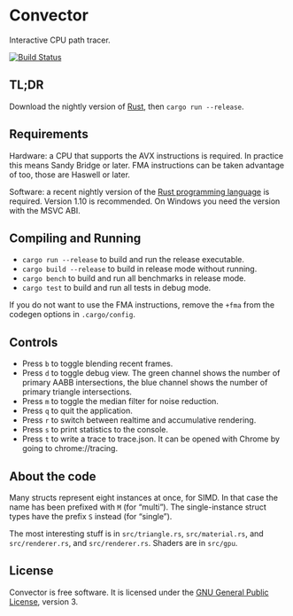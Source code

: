 Convector
=========

Interactive CPU path tracer.

[![Build Status][ci-img]][ci]

TL;DR
-----

Download the nightly version of [Rust](https://rust-lang.org),
then `cargo run --release`.

Requirements
------------

Hardware: a CPU that supports the AVX instructions is required. In practice this
means Sandy Bridge or later. FMA instructions can be taken advantage of too,
those are Haswell or later.

Software: a recent nightly version of the
[Rust programming language](https://rust-lang.org) is required. Version 1.10 is
recommended. On Windows you need the version with the MSVC ABI.

Compiling and Running
---------------------

 * `cargo run --release` to build and run the release executable.
 * `cargo build --release` to build in release mode without running.
 * `cargo bench` to build and run all benchmarks in release mode.
 * `cargo test` to build and run all tests in debug mode.

If you do not want to use the FMA instructions, remove the `+fma` from the
codegen options in `.cargo/config`.

Controls
--------

 * Press `b` to toggle blending recent frames.
 * Press `d` to toggle debug view.
   The green channel shows the number of primary AABB intersections,
   the blue channel shows the number of primary triangle intersections.
 * Press `m` to toggle the median filter for noise reduction.
 * Press `q` to quit the application.
 * Press `r` to switch between realtime and accumulative rendering.
 * Press `s` to print statistics to the console.
 * Press `t` to write a trace to trace.json.
   It can be opened with Chrome by going to chrome://tracing.

About the code
--------------

Many structs represent eight instances at once, for SIMD. In that case the name
has been prefixed with `M` (for “multi”). The single-instance struct types have
the prefix `S` instead (for “single”).

The most interesting stuff is in `src/triangle.rs`, `src/material.rs`,
and `src/renderer.rs`, and `src/renderer.rs`. Shaders are in `src/gpu`.

License
-------

Convector is free software. It is licensed under the
[GNU General Public License][gplv3], version 3.

[ci-img]:    https://ci.appveyor.com/api/projects/status/468h0bilnnrsrnyy?svg=true
[ci]:        https://ci.appveyor.com/project/ruud-v-a/convector
[gplv3]:     https://www.gnu.org/licenses/gpl-3.0.html
